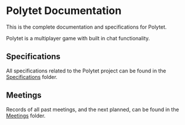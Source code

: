 # Polytet Documentation

This is the complete documentation and specifications for Polytet.

Polytet is a multiplayer game with built in chat functionality.

## Specifications

All specifications related to the Polytet project can be found in the
[Specifications](./Specifications) folder.

## Meetings

Records of all past meetings, and the next planned, can be found in the
[Meetings](./Meetings) folder.
